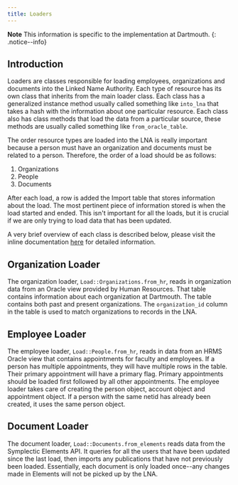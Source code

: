 ```yaml
---
title: Loaders
---
```

**Note** This information is specific to the implementation at Dartmouth.
{: .notice--info}

## Introduction
Loaders are classes responsible for loading employees, organizations and documents into the Linked Name Authority. Each type of resource has its own class that inherits from the main loader class. Each class has a generalized instance method usually called something like `into_lna` that takes a hash with the information about one particular resource. Each class also has class methods that load the data from a particular source, these methods are usually called something like `from_oracle_table`.

The order resource types are loaded into the LNA is really important because a person must have an organization and documents must be related to a person. Therefore, the order of a load should be as follows:

1. Organizations
2. People
3. Documents

After each load, a row is added the Import table that stores information about the load. The most pertinent piece of information stored is when the load started and ended. This isn't important for all the loads, but it is crucial if we are only trying to load data that has been updated.

A very brief overview of each class is described below, please visit the inline documentation [here](https://github.com/DartmouthDSC/LinkedNameAuthority/tree/develop/app/utilities/load) for detailed information.

## Organization Loader
The organization loader, `Load::Organizations.from_hr`, reads in organization data from an Oracle view provided by Human Resources. That table contains information about each organization at Dartmouth. The table contains both past and present organizations. The `organization_id` column in the table is used to match organizations to records in the LNA.

## Employee Loader
The employee loader, `Load::People.from_hr`, reads in data from an HRMS Oracle view that contains appointments for faculty and employees. If a person has multiple appointments, they will have multiple rows in the table. Their primary appointment will have a primary flag. Primary appointments should be loaded first followed by all other appointments. The employee loader takes care of creating the person object, account object and appointment object. If a person with the same netid has already been created, it uses the same person object.

## Document Loader
The document loader, `Load::Documents.from_elements` reads data from the Symplectic Elements API. It queries for all the users that have been updated since the last load, then imports any publications that have not previously been loaded. Essentially, each document is only loaded once--any changes made in Elements will not be picked up by the LNA.
